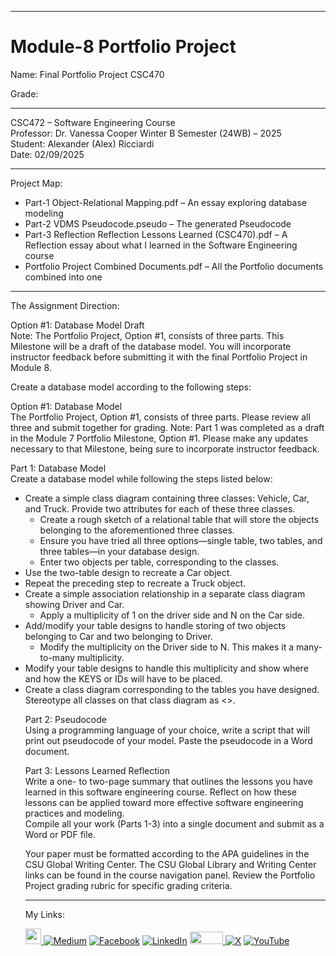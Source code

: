 ﻿-----------------------------------------------------------------------------------------------------------------------------
# Module-8 Portfolio Project
Name: Final Portfolio Project CSC470

Grade: 

-----------------------------------------------------------------------------------------------------------------------------

CSC472 – Software Engineering Course  
Professor: Dr. Vanessa Cooper
Winter B Semester (24WB) – 2025  
Student: Alexander (Alex) Ricciardi  
Date: 02/09/2025  

-----------------------------------------------------------------------------------------------------------------------------

Project Map:   
- Part-1 Object-Relational Mapping.pdf – An essay exploring database modeling
- Part-2 VDMS Pseudocode.pseudo – The generated Pseudocode
- Part-3 Reflection Reflection Lessons Learned (CSC470).pdf – A Reflection essay about what I learned in the Software Engineering course
- Portfolio Project Combined Documents.pdf – All the Portfolio documents combined into one

-----------------------------------------------------------------------------------------------------------------------------

The Assignment Direction:    

Option #1: Database Model Draft  
Note: The Portfolio Project, Option #1, consists of three parts. This Milestone will be a draft of the database model. You will incorporate instructor feedback before submitting it with the final Portfolio Project in Module 8.

Create a database model according to the following steps:

Option #1: Database Model  
The Portfolio Project, Option #1, consists of three parts. Please review all three and submit together for grading.
Note: Part 1 was completed as a draft in the Module 7 Portfolio Milestone, Option #1. Please make any updates necessary to that Milestone, being sure to incorporate instructor feedback.  

Part 1: Database Model  
Create a database model while following the steps listed below:  
- Create a simple class diagram containing three classes: Vehicle, Car, and Truck. Provide two attributes for each of these three classes.  
  - Create a rough sketch of a relational table that will store the objects belonging to the aforementioned three classes.  
  - Ensure you have tried all three options—single table, two tables, and three tables—in your database design.  
  -  Enter two objects per table, corresponding to the classes.  
- Use the two-table design to recreate a Car object.  
- Repeat the preceding step to recreate a Truck object.
- Create a simple association relationship in a separate class diagram showing Driver and Car.  
  - Apply a multiplicity of 1 on the driver side and N on the Car side.  
- Add/modify your table designs to handle storing of two objects belonging to Car and two belonging to Driver.
  - Modify the multiplicity on the Driver side to N. This makes it a many-to-many multiplicity.  
- Modify your table designs to handle this multiplicity and show where and how the KEYS or IDs will have to be placed.
- Create a class diagram corresponding to the tables you have designed. Stereotype all classes on that class diagram as <<table>>.  

Part 2: Pseudocode  
Using a programming language of your choice, write a script that will print out pseudocode of your model. Paste the pseudocode in a Word document.

Part 3: Lessons Learned Reflection  
Write a one- to two-page summary that outlines the lessons you have learned in this software engineering course. Reflect on how these lessons can be applied toward more effective software engineering practices and modeling.  
Compile all your work (Parts 1-3) into a single document and submit as a Word or PDF file.  

Your paper must be formatted according to the APA guidelines in the CSU Global Writing Center. The CSU Global Library and Writing Center links can be found in the course navigation panel. Review the Portfolio Project grading rubric for specific grading criteria.

-----------------------------------------------------------------------------------------------------------------------------

My Links:   

<span><a href="https://www.alexomegapy.com" target="_blank"><img width="25" height="25" src="https://github.com/user-attachments/assets/a8e0ea66-5d8f-43b3-8fff-2c3d74d57f53"></span>    [![Medium](https://img.shields.io/badge/Medium-12100E?style=for-the-badge&logo=medium&logoColor=whit)](https://medium.com/@alex.omegapy)    [![Facebook](https://img.shields.io/badge/Facebook-%231877F2.svg?logo=Facebook&logoColor=white)](https://www.facebook.com/profile.php?id=100089638857137)    [![LinkedIn](https://img.shields.io/badge/LinkedIn-%230077B5.svg?logo=linkedin&logoColor=white)](https://linkedin.com/in/alex-ricciardi)    <span><a href="https://www.threads.net/@alexomegapy?hl=en" target="_blank"><img width="53" height="20" src="https://github.com/user-attachments/assets/58c9e833-4501-42e4-b4fe-39ffafba99b2"></span>    [![X](https://img.shields.io/badge/X-black.svg?logo=X&logoColor=white)](https://x.com/AlexOmegapy)    [![YouTube](https://img.shields.io/badge/YouTube-%23FF0000.svg?logo=YouTube&logoColor=white)](https://www.youtube.com/channel/UC4rMaQ7sqywMZkfS1xGh2AA) 


